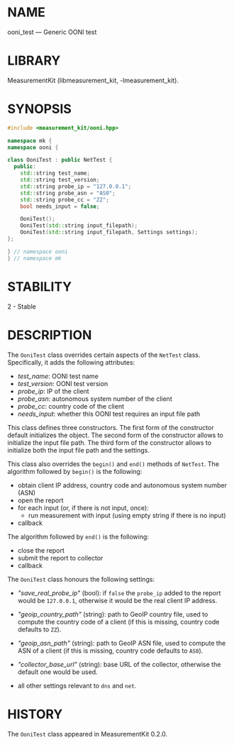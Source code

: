 # NAME
ooni_test &mdash; Generic OONI test

# LIBRARY
MeasurementKit (libmeasurement_kit, -lmeasurement_kit).

# SYNOPSIS
```C++
#include <measurement_kit/ooni.hpp>

namespace mk {
namespace ooni {

class OoniTest : public NetTest {
  public:
    std::string test_name;
    std::string test_version;
    std::string probe_ip = "127.0.0.1";
    std::string probe_asn = "AS0";
    std::string probe_cc = "ZZ";
    bool needs_input = false;

    OoniTest();
    OoniTest(std::string input_filepath);
    OoniTest(std::string input_filepath, Settings settings);
};

} // namespace ooni
} // namespace mk
```

# STABILITY

2 - Stable

# DESCRIPTION

The `OoniTest` class overrides certain aspects of the `NetTest` class. Specifically,
it adds the following attributes:

- *test_name*: OONI test name
- *test_version*: OONI test version
- *probe_ip*: IP of the client
- *probe_asn*: autonomous system number of the client
- *probe_cc*: country code of the client
- *needs_input*: whether this OONI test requires an input file path

This class defines three constructors. The first form of the constructor default initializes
the object. The second form of the constructor allows to initialize the input file path.
The third form of the constructor allows to initialize both the input file path and the settings.

This class also overrides the `begin()` and `end()` methods of `NetTest`. The algorithm
followed by `begin()` is the following:

- obtain client IP address, country code and autonomous system number (ASN)
- open the report
- for each input (or, if there is not input, once):
    - run measurement with input (using empty string if there is no input)
- callback

The algorithm followed by `end()` is the following:

- close the report
- submit the report to collector
- callback

The `OoniTest` class honours the following settings:

- *"save_real_probe_ip"* (bool): if `false` the `probe_ip` added to the report would be
  `127.0.0.1`, otherwise it would be the real client IP address.

- *"geoip_country_path"* (string): path to GeoIP country file, used to compute the
  country code of a client (if this is missing, country code defaults to `ZZ`).

- *"geoip_asn_path"* (string): path to GeoIP ASN file, used to compute the
  ASN of a client (if this is missing, country code defaults to `AS0`).

- *"collector_base_url"* (string): base URL of the collector, otherwise the default one
  would be used.

- all other settings relevant to `dns` and `net`.

# HISTORY

The `OoniTest` class appeared in MeasurementKit 0.2.0.
